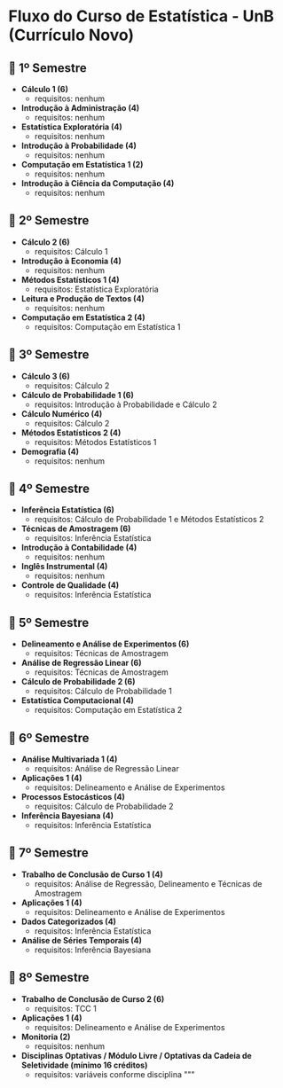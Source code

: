 # Fluxo do Curso de Estatística - UnB (Currículo Novo)

## 📘 1º Semestre

- **Cálculo 1 (6)**
  - requisitos: nenhum
- **Introdução à Administração (4)**
  - requisitos: nenhum
- **Estatística Exploratória (4)**
  - requisitos: nenhum
- **Introdução à Probabilidade (4)**
  - requisitos: nenhum
- **Computação em Estatística 1 (2)**
  - requisitos: nenhum
- **Introdução à Ciência da Computação (4)**
  - requisitos: nenhum

## 📘 2º Semestre

- **Cálculo 2 (6)**
  - requisitos: Cálculo 1
- **Introdução à Economia (4)**
  - requisitos: nenhum
- **Métodos Estatísticos 1 (4)**
  - requisitos: Estatística Exploratória
- **Leitura e Produção de Textos (4)**
  - requisitos: nenhum
- **Computação em Estatística 2 (4)**
  - requisitos: Computação em Estatística 1

## 📘 3º Semestre

- **Cálculo 3 (6)**
  - requisitos: Cálculo 2
- **Cálculo de Probabilidade 1 (6)**
  - requisitos: Introdução à Probabilidade e Cálculo 2
- **Cálculo Numérico (4)**
  - requisitos: Cálculo 2
- **Métodos Estatísticos 2 (4)**
  - requisitos: Métodos Estatísticos 1
- **Demografia (4)**
  - requisitos: nenhum

## 📘 4º Semestre

- **Inferência Estatística (6)**
  - requisitos: Cálculo de Probabilidade 1 e Métodos Estatísticos 2
- **Técnicas de Amostragem (6)**
  - requisitos: Inferência Estatística
- **Introdução à Contabilidade (4)**
  - requisitos: nenhum
- **Inglês Instrumental (4)**
  - requisitos: nenhum
- **Controle de Qualidade (4)**
  - requisitos: Inferência Estatística

## 📘 5º Semestre

- **Delineamento e Análise de Experimentos (6)**
  - requisitos: Técnicas de Amostragem
- **Análise de Regressão Linear (6)**
  - requisitos: Técnicas de Amostragem
- **Cálculo de Probabilidade 2 (6)**
  - requisitos: Cálculo de Probabilidade 1
- **Estatística Computacional (4)**
  - requisitos: Computação em Estatística 2

## 📘 6º Semestre

- **Análise Multivariada 1 (4)**
  - requisitos: Análise de Regressão Linear
- **Aplicações 1 (4)**
  - requisitos: Delineamento e Análise de Experimentos
- **Processos Estocásticos (4)**
  - requisitos: Cálculo de Probabilidade 2
- **Inferência Bayesiana (4)**
  - requisitos: Inferência Estatística

## 📘 7º Semestre

- **Trabalho de Conclusão de Curso 1 (4)**
  - requisitos: Análise de Regressão, Delineamento e Técnicas de Amostragem
- **Aplicações 1 (4)**
  - requisitos: Delineamento e Análise de Experimentos
- **Dados Categorizados (4)**
  - requisitos: Inferência Estatística
- **Análise de Séries Temporais (4)**
  - requisitos: Inferência Bayesiana

## 📘 8º Semestre

- **Trabalho de Conclusão de Curso 2 (6)**
  - requisitos: TCC 1
- **Aplicações 1 (4)**
  - requisitos: Delineamento e Análise de Experimentos
- **Monitoria (2)**
  - requisitos: nenhum
- **Disciplinas Optativas / Módulo Livre / Optativas da Cadeia de Seletividade (mínimo 16 créditos)**
  - requisitos: variáveis conforme disciplina
"""
